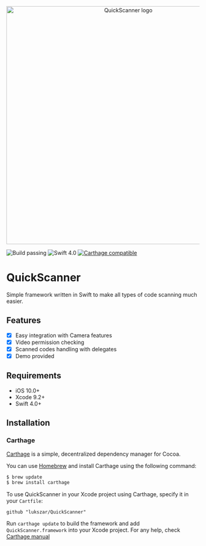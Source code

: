 <p align="center">
  <img src="http://szarkowicz.info/github/quickscanner/github-header.png" width="620" max-width="90%" alt="QuickScanner logo ">
</p>

![Build passing](https://img.shields.io/badge/build-passing-brightgreen.svg?style=flat)
![Swift 4.0](https://img.shields.io/badge/Swift-4.0-orange.svg)
[![Carthage compatible](https://img.shields.io/badge/Carthage-compatible-4BC51D.svg?style=flat)](https://github.com/Carthage/Carthage)


# QuickScanner
Simple framework written in Swift to make all types of code scanning much easier.

## Features

- [x] Easy integration with Camera features
- [x] Video permission checking
- [x] Scanned codes handling with delegates
- [x] Demo provided

## Requirements

- iOS 10.0+ 
- Xcode 9.2+
- Swift 4.0+

## Installation

### Carthage

[Carthage](https://github.com/Carthage/Carthage) is a simple, decentralized dependency manager for Cocoa.

You can use [Homebrew](http://brew.sh/) and install Carthage using the following command:

```bash
$ brew update
$ brew install carthage
```

To use QuickScanner in your Xcode project using Carthage, specify it in your `Cartfile`:

```ogdl
github "lukszar/QuickScanner"
```

Run `carthage update` to build the framework and add `QuickScanner.framework` into your Xcode project.
For any help, check [Carthage manual](https://github.com/Carthage/Carthage#adding-frameworks-to-an-application)
